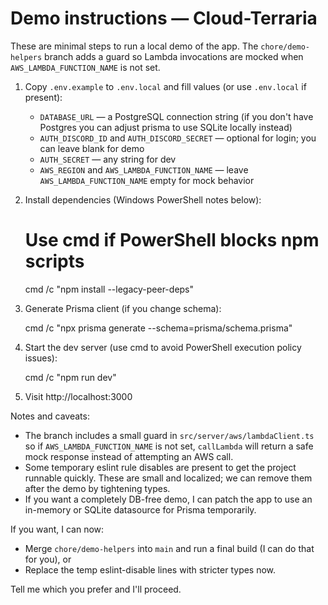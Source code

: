# Demo instructions — Cloud-Terraria

These are minimal steps to run a local demo of the app. The `chore/demo-helpers` branch adds a guard so Lambda invocations are mocked when `AWS_LAMBDA_FUNCTION_NAME` is not set.

1) Copy `.env.example` to `.env.local` and fill values (or use `.env.local` if present):

   - `DATABASE_URL` — a PostgreSQL connection string (if you don't have Postgres you can adjust prisma to use SQLite locally instead)
   - `AUTH_DISCORD_ID` and `AUTH_DISCORD_SECRET` — optional for login; you can leave blank for demo
   - `AUTH_SECRET` — any string for dev
   - `AWS_REGION` and `AWS_LAMBDA_FUNCTION_NAME` — leave `AWS_LAMBDA_FUNCTION_NAME` empty for mock behavior

2) Install dependencies (Windows PowerShell notes below):

   # Use cmd if PowerShell blocks npm scripts
   cmd /c "npm install --legacy-peer-deps"

3) Generate Prisma client (if you change schema):

   cmd /c "npx prisma generate --schema=prisma/schema.prisma"

4) Start the dev server (use cmd to avoid PowerShell execution policy issues):

   cmd /c "npm run dev"

5) Visit http://localhost:3000

Notes and caveats:
- The branch includes a small guard in `src/server/aws/lambdaClient.ts` so if `AWS_LAMBDA_FUNCTION_NAME` is not set, `callLambda` will return a safe mock response instead of attempting an AWS call.
- Some temporary eslint rule disables are present to get the project runnable quickly. These are small and localized; we can remove them after the demo by tightening types.
- If you want a completely DB-free demo, I can patch the app to use an in-memory or SQLite datasource for Prisma temporarily.

If you want, I can now:
- Merge `chore/demo-helpers` into `main` and run a final build (I can do that for you), or
- Replace the temp eslint-disable lines with stricter types now.

Tell me which you prefer and I'll proceed.
